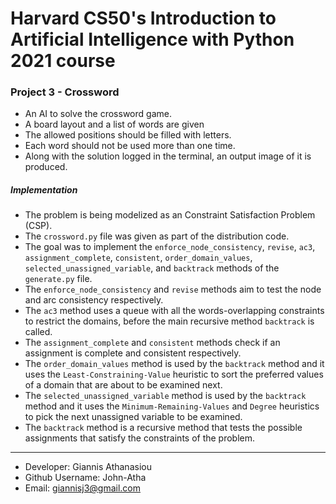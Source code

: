 # Harvard CS50's Introduction to Artificial Intelligence with Python 2021 course

### Project 3 - Crossword

* An AI to solve the crossword game.
* A board layout and a list of words are given
* The allowed positions should be filled with letters.
* Each word should not be used more than one time.
* Along with the solution logged in the terminal, an output image of it is produced.

##### Implementation
* The problem is being modelized as an Constraint Satisfaction Problem (CSP).
* The `crossword.py` file was given as part of the distribution code.
* The goal was to implement the `enforce_node_consistency`, `revise`, `ac3`, `assignment_complete`, `consistent`, `order_domain_values`, `selected_unassigned_variable`, and `backtrack` methods of the `generate.py` file.
* The `enforce_node_consistency` and `revise` methods aim to test the node and arc consistency respectively.
* The `ac3` method uses a queue with all the words-overlapping constraints to restrict the domains, before the main recursive method `backtrack` is called.
* The `assignment_complete` and `consistent` methods check if an assignment is complete and consistent respectively.
* The `order_domain_values` method is used by the `backtrack` method and it uses the `Least-Constraining-Value` heuristic to sort the preferred values of a domain that are about to be examined next.
* The `selected_unassigned_variable` method is used by the `backtrack` method and it uses the `Minimum-Remaining-Values` and `Degree` heuristics to pick the next unassigned variable to be examined.
* The `backtrack` method is a recursive method that tests the possible assignments that satisfy the constraints of the problem.
- - -

* Developer: Giannis Athanasiou
* Github Username: John-Atha
* Email: giannisj3@gmail.com